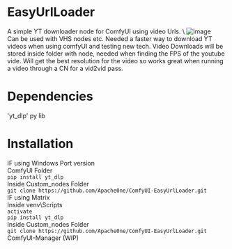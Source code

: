 # EasyUrlLoader
A simple YT downloader node for ComfyUI using video Urls. \ 
![image](https://github.com/user-attachments/assets/30501d79-6073-4653-8eaf-452ebc7fd719)\
Can be used with VHS nodes etc.
Needed a faster way to download YT videos when using comfyUI and testing new tech.
Video Downloads will be stored inside folder with node, needed when finding the FPS of the youtube vide. 
Will get the best resolution for the video so works great when running a video through a CN for a vid2vid pass.
# Dependencies
'yt_dlp' py lib
# Installation
IF using Windows Port version\
ComfyUI Folder\
```pip install yt_dlp```\
Inside Custom_nodes Folder\
```git clone https://github.com/Apache0ne/ComfyUI-EasyUrlLoader.git ```\
IF using Matrix \
Inside venv\Scripts\
```activate```\
```pip install yt_dlp```\
Inside Custom_nodes Folder\
```git clone https://github.com/Apache0ne/ComfyUI-EasyUrlLoader.git ```\
ComfyUI-Manager (WIP)
